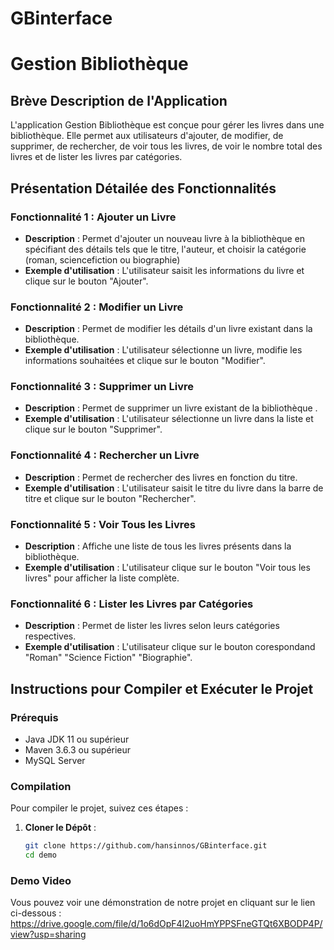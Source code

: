 # GBinterface
# Gestion Bibliothèque

## Brève Description de l'Application

L'application Gestion Bibliothèque est conçue pour gérer les livres dans une bibliothèque. Elle permet aux utilisateurs d'ajouter, de modifier, de supprimer, de rechercher, de voir tous les livres, de voir le nombre total des livres et de lister les livres par catégories.

## Présentation Détailée des Fonctionnalités

### Fonctionnalité 1 : Ajouter un Livre
- **Description** : Permet d'ajouter un nouveau livre à la bibliothèque en spécifiant des détails tels que le titre, l'auteur, et choisir la catégorie (roman, sciencefiction ou biographie) 
- **Exemple d'utilisation** : L'utilisateur saisit les informations du livre et clique sur le bouton "Ajouter".

### Fonctionnalité 2 : Modifier un Livre
- **Description** : Permet de modifier les détails d'un livre existant dans la bibliothèque.
- **Exemple d'utilisation** : L'utilisateur sélectionne un livre, modifie les informations souhaitées et clique sur le bouton "Modifier".

### Fonctionnalité 3 : Supprimer un Livre
- **Description** : Permet de supprimer un livre existant de la bibliothèque .
- **Exemple d'utilisation** : L'utilisateur sélectionne un livre dans la liste et clique sur le bouton "Supprimer".

### Fonctionnalité 4 : Rechercher un Livre
- **Description** : Permet de rechercher des livres en fonction du titre.
- **Exemple d'utilisation** : L'utilisateur saisit le titre du livre dans la barre de titre et clique sur le bouton "Rechercher".

### Fonctionnalité 5 : Voir Tous les Livres
- **Description** : Affiche une liste de tous les livres présents dans la bibliothèque.
- **Exemple d'utilisation** : L'utilisateur clique sur le bouton "Voir tous les livres" pour afficher la liste complète.

### Fonctionnalité 6 : Lister les Livres par Catégories
- **Description** : Permet de lister les livres selon leurs catégories respectives.
- **Exemple d'utilisation** : L'utilisateur clique sur le bouton corespondand "Roman"  "Science Fiction"  "Biographie".

## Instructions pour Compiler et Exécuter le Projet

### Prérequis
- Java JDK 11 ou supérieur
- Maven 3.6.3 ou supérieur
- MySQL Server

### Compilation
Pour compiler le projet, suivez ces étapes :

1. **Cloner le Dépôt** :
   ```sh
   git clone https://github.com/hansinnos/GBinterface.git
   cd demo

### Demo Video
Vous pouvez voir une démonstration de notre projet en cliquant sur le lien ci-dessous :
https://drive.google.com/file/d/1o6dOpF4l2uoHmYPPSFneGTQt6XBODP4P/view?usp=sharing
